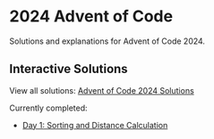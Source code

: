 # 2024 Advent of Code

Solutions and explanations for Advent of Code 2024.

## Interactive Solutions

View all solutions: [Advent of Code 2024 Solutions](https://banditburai.github.io/2024adventofcode/index.html)

Currently completed:
- [Day 1: Sorting and Distance Calculation](https://banditburai.github.io/2024AOC/day1.html)
